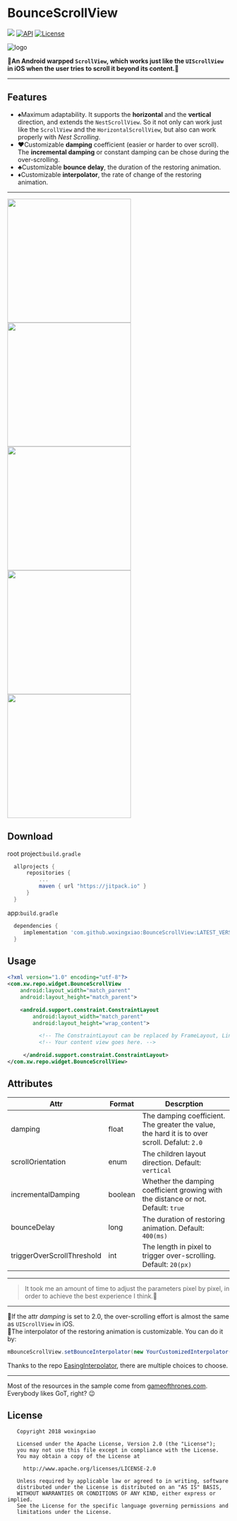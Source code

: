# BounceScrollView
[![](https://jitpack.io/v/woxingxiao/BounceScrollView.svg)](https://jitpack.io/#woxingxiao/BounceScrollView)  [![API](https://img.shields.io/badge/API-14%2B-blue.svg?style=flat)](https://android-arsenal.com/api?level=14) [![License](http://img.shields.io/badge/License-Apache%202.0-brightgreen.svg?style=flat)](https://opensource.org/licenses/Apache-2.0)

![logo](https://github.com/woxingxiao/BounceScrollView/blob/master/app/src/main/res/mipmap-xxhdpi/ic_launcher.png)

:art:**An Android warpped `ScrollView`, which works just like the `UIScrollView` in iOS when the user tries to scroll it beyond its content.**:art:

****
## Features
- :spades:Maximum adaptability. It supports the **horizontal** and the **vertical** direction,  and extends the `NestScrollView`. So it not only can work just like the `ScrollView` and the `HorizontalScrollView`, but also can work properly with  *Nest Scrolling*.
- :hearts:Customizable **damping** coefficient (easier or harder to over scroll). The **incremental damping** or constant damping can be chose during the over-scrolling.
- :clubs:Customizable **bounce delay**, the duration of the restoring animation.
- :diamonds:Customizable **interpolator**, the rate of change of the restoring animation.
***
<p>
<img src="https://github.com/woxingxiao/BounceScrollView/blob/master/screenshot/demo1.gif" width="280"/> 
<img src="https://github.com/woxingxiao/BounceScrollView/blob/master/screenshot/demo2.gif" width="280"/> <img src="https://github.com/woxingxiao/BounceScrollView/blob/master/screenshot/demo3.gif" width="280"/> <img src="https://github.com/woxingxiao/BounceScrollView/blob/master/screenshot/demo4.gif" width="280"/> <img src="https://github.com/woxingxiao/BounceScrollView/blob/master/screenshot/demo5.gif" width="280"/>
</p>

## Download
root project:`build.gradle`
```groovy
  allprojects {
      repositories {
          ...
          maven { url "https://jitpack.io" }
      }
  }
```
app:`build.gradle`
```groovy
  dependencies {
     implementation 'com.github.woxingxiao:BounceScrollView:LATEST_VERSION'
  }
```

## Usage
```xml
<?xml version="1.0" encoding="utf-8"?>
<com.xw.repo.widget.BounceScrollView
    android:layout_width="match_parent"
    android:layout_height="match_parent">

    <android.support.constraint.ConstraintLayout
        android:layout_width="match_parent"
        android:layout_height="wrap_content">

          <!-- The ConstraintLayout can be replaced by FrameLayout, LinearLayout, etc. -->
          <!-- Your content view goes here. -->

     </android.support.constraint.ConstraintLayout>
</com.xw.repo.widget.BounceScrollView>
```
## Attributes
Attr|Format|Descrption
----|----|----
damping|float|The damping coefficient. The greater the value, the hard it is to over scroll. Defalut: `2.0`
scrollOrientation|enum|The children layout direction. Default: `vertical`
incrementalDamping|boolean|Whether the damping coefficient growing with the distance or not. Default: `true`
bounceDelay|long|The duration of restoring animation. Default: `400(ms)`
triggerOverScrollThreshold|int|The length in pixel to trigger over-scrolling. Default: `20(px)`
***
>It took me an amount of time to adjust the parameters pixel by pixel, in order to achieve the best experience I think.:beers:
***
:cake:If the attr *damping* is set to 2.0, the over-scrolling effort is almost the same as `UIScrollView` in iOS.  
:cake:The  interpolator of the restoring animation is customizable. You can do it by:

```java
mBounceScrollView.setBounceInterpolator(new YourCustomizedInterpolator());
```
Thanks to the repo [EasingInterpolator](https://github.com/MasayukiSuda/EasingInterpolator), there are multiple choices to choose.
***
Most of the resources in the sample come from [gameofthrones.com](http://www.gameofthrones.com). Everybody likes GoT, right? :wink:

## License
```
   Copyright 2018 woxingxiao

   Licensed under the Apache License, Version 2.0 (the "License");
   you may not use this file except in compliance with the License.
   You may obtain a copy of the License at

     http://www.apache.org/licenses/LICENSE-2.0

   Unless required by applicable law or agreed to in writing, software
   distributed under the License is distributed on an "AS IS" BASIS,
   WITHOUT WARRANTIES OR CONDITIONS OF ANY KIND, either express or implied.
   See the License for the specific language governing permissions and
   limitations under the License.
```

